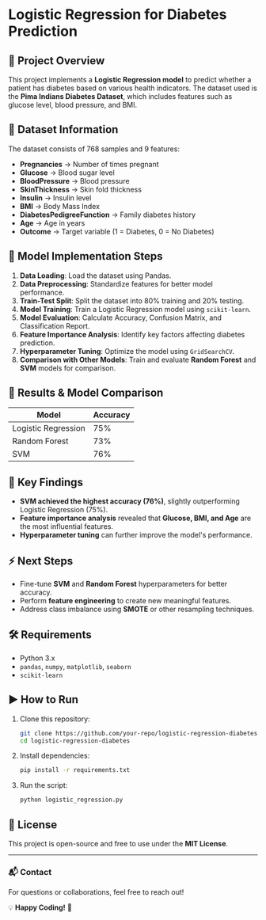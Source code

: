 # Logistic Regression for Diabetes Prediction

## 📌 Project Overview
This project implements a **Logistic Regression model** to predict whether a patient has diabetes based on various health indicators. The dataset used is the **Pima Indians Diabetes Dataset**, which includes features such as glucose level, blood pressure, and BMI.

## 📂 Dataset Information
The dataset consists of 768 samples and 9 features:
- **Pregnancies** → Number of times pregnant
- **Glucose** → Blood sugar level
- **BloodPressure** → Blood pressure
- **SkinThickness** → Skin fold thickness
- **Insulin** → Insulin level
- **BMI** → Body Mass Index
- **DiabetesPedigreeFunction** → Family diabetes history
- **Age** → Age in years
- **Outcome** → Target variable (1 = Diabetes, 0 = No Diabetes)

## 🚀 Model Implementation Steps
1. **Data Loading**: Load the dataset using Pandas.
2. **Data Preprocessing**: Standardize features for better model performance.
3. **Train-Test Split**: Split the dataset into 80% training and 20% testing.
4. **Model Training**: Train a Logistic Regression model using `scikit-learn`.
5. **Model Evaluation**: Calculate Accuracy, Confusion Matrix, and Classification Report.
6. **Feature Importance Analysis**: Identify key factors affecting diabetes prediction.
7. **Hyperparameter Tuning**: Optimize the model using `GridSearchCV`.
8. **Comparison with Other Models**: Train and evaluate **Random Forest** and **SVM** models for comparison.

## 🔬 Results & Model Comparison
| Model                | Accuracy |
|----------------------|----------|
| Logistic Regression | 75%      |
| Random Forest       | 73%      |
| SVM                 | 76%      |

## 📌 Key Findings
- **SVM achieved the highest accuracy (76%)**, slightly outperforming Logistic Regression (75%).
- **Feature importance analysis** revealed that **Glucose, BMI, and Age** are the most influential features.
- **Hyperparameter tuning** can further improve the model's performance.

## ⚡ Next Steps
- Fine-tune **SVM** and **Random Forest** hyperparameters for better accuracy.
- Perform **feature engineering** to create new meaningful features.
- Address class imbalance using **SMOTE** or other resampling techniques.

## 🛠 Requirements
- Python 3.x
- `pandas`, `numpy`, `matplotlib`, `seaborn`
- `scikit-learn`

## ▶ How to Run
1. Clone this repository:
   ```bash
   git clone https://github.com/your-repo/logistic-regression-diabetes.git
   cd logistic-regression-diabetes
   ```
2. Install dependencies:
   ```bash
   pip install -r requirements.txt
   ```
3. Run the script:
   ```bash
   python logistic_regression.py
   ```

## 📜 License
This project is open-source and free to use under the **MIT License**.

---

### 📬 Contact
For questions or collaborations, feel free to reach out!

💡 **Happy Coding!** 🚀

